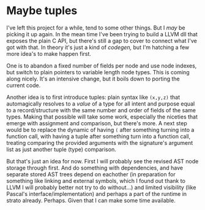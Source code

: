 # Maybe tuples

I've left this project for a while, tend to some other things. But I _may_ be picking it up again. In the mean time I've been trying to build a LLVM dll that exposes the plain C API, but there's still a gap to cover to connect what I've got with that. In theory it's just a kind of _codegen,_ but I'm hatching a few more idea's to make happen first.

One is to abandon a fixed number of fields per node and use node indexes, but switch to plain pointers to variable length node types. This is coming along nicely. It's an intensive change, but it boils down to porting the current code.

Another idea is to first introduce tuples: plain syntax like `(x,y,z)` that automagically resolves to a _value_ of a type for all intent and purpose equal to a record/structure with the same number and order of fields of the same types. Making that possible will take some work, especially the niceties that emerge with assignment and comparison, but there's more. A next step would be to replace the dynamic of having `(` after something turning into a function call, with having a tuple after something turn into a function call, treating comparing the provided arguments with the signature's argument list as just another tuple (type) comparison.

But that's just an idea for now. First I will probably see the revised AST node storage through first. And do something with dependencies, and have separate stored AST trees depend on eachother (in preparation for something like linking and external symbols, which I found out thank to LLVM I will probably better not try to do without...) and limited visibility (like Pascal's interface/implementation) and perhaps a part of the runtime in strato already. Perhaps. Given that I can make some time available.
